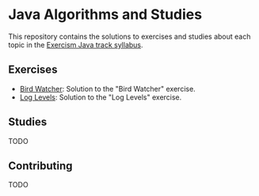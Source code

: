 # Java Algorithms and Studies

This repository contains the solutions to exercises and studies about each topic in the [Exercism Java track syllabus](https://exercism.io/tracks/java).

## Exercises

- [Bird Watcher](Exercism/java/bird-watcher): Solution to the "Bird Watcher" exercise.
- [Log Levels](Exercism/java/log-levels): Solution to the "Log Levels" exercise.

## Studies

TODO

## Contributing

TODO
